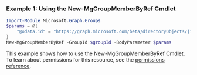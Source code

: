 ### Example 1: Using the New-MgGroupMemberByRef Cmdlet
```powershell
Import-Module Microsoft.Graph.Groups
$params = @{
	"@odata.id" = "https://graph.microsoft.com/beta/directoryObjects/{id}"
}
New-MgGroupMemberByRef -GroupId $groupId -BodyParameter $params
```
This example shows how to use the New-MgGroupMemberByRef Cmdlet.
To learn about permissions for this resource, see the [permissions reference](/graph/permissions-reference).
